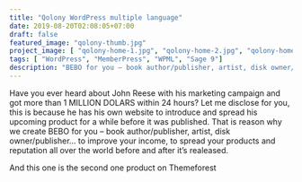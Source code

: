 ```yaml
---
title: "Qolony WordPress multiple language"
date: 2019-08-20T02:08:05+07:00
draft: false
featured_image: "qolony-thumb.jpg"
project_image: [ "qolony-home-1.jpg", "qolony-home-2.jpg", "qolony-home-3.jpg" ]
tags: [ "WordPress", "MemberPress", "WPML", "Sage 9"]
description: "BEBO for you – book author/publisher, artist, disk owner/publisher… to improve your income, to spread your products and reputation all over the world before and after it’s realeased."
---
```


Have you ever heard about John Reese with his marketing campaign and got more than 1 MILLION DOLARS within 24 hours? Let me disclose for you, this is because he has his own website to introduce and spread his upcoming product for a while before it was published. That is reason why we create BEBO for you – book author/publisher, artist, disk owner/publisher… to improve your income, to spread your products and reputation all over the world before and after it’s realeased.

And this one is the second one product on Themeforest